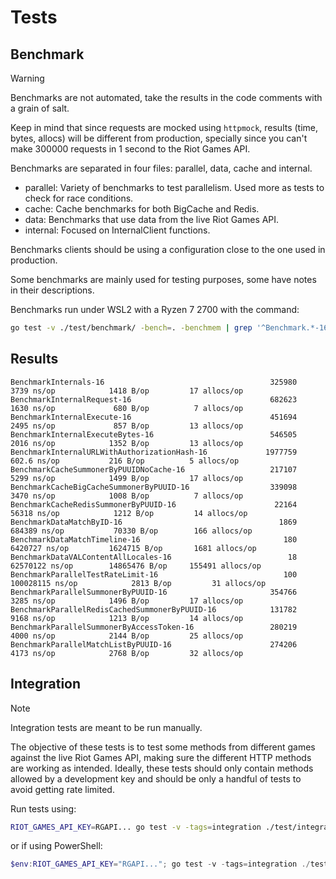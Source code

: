 # Tests

## Benchmark

> [!WARNING]
> Benchmarks are not automated, take the results in the code comments with a grain of salt.

Keep in mind that since requests are mocked using `httpmock`, results (time, bytes, allocs) will be different from production, specially since you can't make 300000 requests in 1 second to the Riot Games API.

Benchmarks are separated in four files: parallel, data, cache and internal.

- parallel: Variety of benchmarks to test parallelism. Used more as tests to check for race conditions.
- cache: Cache benchmarks for both BigCache and Redis.
- data: Benchmarks that use data from the live Riot Games API.
- internal: Focused on InternalClient functions.

Benchmarks clients should be using a configuration close to the one used in production.

Some benchmarks are mainly used for testing purposes, some have notes in their descriptions.

Benchmarks run under WSL2 with a Ryzen 7 2700 with the command:

```bash
go test -v ./test/benchmark/ -bench=. -benchmem | grep '^Benchmark.*-16'
```

## Results

```
BenchmarkInternals-16                                     325980              3739 ns/op            1418 B/op         17 allocs/op
BenchmarkInternalRequest-16                               682623              1630 ns/op             680 B/op          7 allocs/op
BenchmarkInternalExecute-16                               451694              2495 ns/op             857 B/op         13 allocs/op
BenchmarkInternalExecuteBytes-16                          546505              2016 ns/op            1352 B/op         13 allocs/op
BenchmarkInternalURLWithAuthorizationHash-16             1977759               602.6 ns/op           216 B/op          5 allocs/op
BenchmarkCacheSummonerByPUUIDNoCache-16                   217107              5299 ns/op            1499 B/op         17 allocs/op
BenchmarkCacheBigCacheSummonerByPUUID-16                  339098              3470 ns/op            1008 B/op          7 allocs/op
BenchmarkCacheRedisSummonerByPUUID-16                      22164             56318 ns/op            1212 B/op         14 allocs/op
BenchmarkDataMatchByID-16                                   1869            684389 ns/op           70330 B/op        166 allocs/op
BenchmarkDataMatchTimeline-16                                180           6420727 ns/op         1624715 B/op       1681 allocs/op
BenchmarkDataVALContentAllLocales-16                          18          62570122 ns/op        14865476 B/op     155491 allocs/op
BenchmarkParallelTestRateLimit-16                            100         100028115 ns/op            2813 B/op         31 allocs/op
BenchmarkParallelSummonerByPUUID-16                       354766              3285 ns/op            1496 B/op         17 allocs/op
BenchmarkParallelRedisCachedSummonerByPUUID-16            131782              9168 ns/op            1213 B/op         14 allocs/op
BenchmarkParallelSummonerByAccessToken-16                 280219              4000 ns/op            2144 B/op         25 allocs/op
BenchmarkParallelMatchListByPUUID-16                      274206              4173 ns/op            2768 B/op         32 allocs/op
```

## Integration

> [!NOTE]
> Integration tests are meant to be run manually.

The objective of these tests is to test some methods from different games against the live Riot Games API, making sure the different HTTP methods are working as intended. Ideally, these tests should only contain methods allowed by a development key and should be only a handful of tests to avoid getting rate limited.

Run tests using:

```bash
RIOT_GAMES_API_KEY=RGAPI... go test -v -tags=integration ./test/integration
```

or if using PowerShell:

```powershell
$env:RIOT_GAMES_API_KEY="RGAPI..."; go test -v -tags=integration ./test/integration; Remove-Item Env:RIOT_GAMES_API_KEY
```
